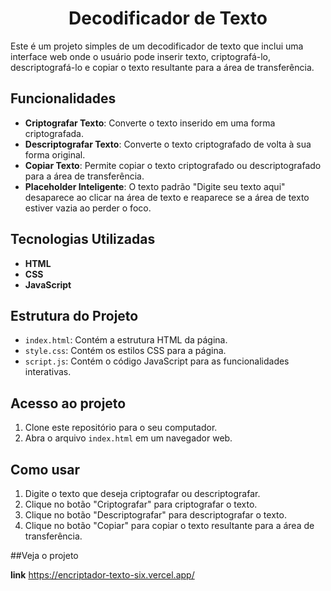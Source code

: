 <h1 align="center"> Decodificador de Texto </h1>

Este é um projeto simples de um decodificador de texto que inclui uma interface web onde o usuário pode inserir texto, criptografá-lo, descriptografá-lo e copiar o texto resultante para a área de transferência.

## Funcionalidades

- **Criptografar Texto**: Converte o texto inserido em uma forma criptografada.
- **Descriptografar Texto**: Converte o texto criptografado de volta à sua forma original.
- **Copiar Texto**: Permite copiar o texto criptografado ou descriptografado para a área de transferência.
- **Placeholder Inteligente**: O texto padrão "Digite seu texto aqui" desaparece ao clicar na área de texto e reaparece se a área de texto estiver vazia ao perder o foco.

## Tecnologias Utilizadas

- **HTML**
- **CSS**
- **JavaScript**

## Estrutura do Projeto

- `index.html`: Contém a estrutura HTML da página.
- `style.css`: Contém os estilos CSS para a página.
- `script.js`: Contém o código JavaScript para as funcionalidades interativas.

## Acesso ao projeto

1. Clone este repositório para o seu computador.
2. Abra o arquivo `index.html` em um navegador web.

## Como usar

1. Digite o texto que deseja criptografar ou descriptografar.
2. Clique no botão "Criptografar" para criptografar o texto.
3. Clique no botão "Descriptografar" para descriptografar o texto.
4. Clique no botão "Copiar" para copiar o texto resultante para a área de transferência.

##Veja o projeto

**link** https://encriptador-texto-six.vercel.app/
